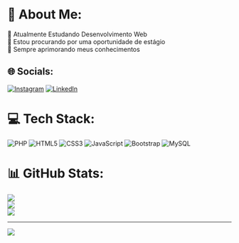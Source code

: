 # 💫 About Me:
🔭 Atualmente Estudando Desenvolvimento Web<br>🤝 Estou procurando por uma oportunidade de estágio<br>🌱 Sempre aprimorando meus conhecimentos<br>


## 🌐 Socials:
[![Instagram](https://img.shields.io/badge/Instagram-%23E4405F.svg?logo=Instagram&logoColor=white)](https://instagram.com/https://www.instagram.com/wendelldouglaas/) [![LinkedIn](https://img.shields.io/badge/LinkedIn-%230077B5.svg?logo=linkedin&logoColor=white)](https://linkedin.com/in/https://www.linkedin.com/in/wendell-douglas-silva-/) 

# 💻 Tech Stack:
![PHP](https://img.shields.io/badge/php-%23777BB4.svg?style=for-the-badge&logo=php&logoColor=white) ![HTML5](https://img.shields.io/badge/html5-%23E34F26.svg?style=for-the-badge&logo=html5&logoColor=white) ![CSS3](https://img.shields.io/badge/css3-%231572B6.svg?style=for-the-badge&logo=css3&logoColor=white) ![JavaScript](https://img.shields.io/badge/javascript-%23323330.svg?style=for-the-badge&logo=javascript&logoColor=%23F7DF1E) ![Bootstrap](https://img.shields.io/badge/bootstrap-%23563D7C.svg?style=for-the-badge&logo=bootstrap&logoColor=white) ![MySQL](https://img.shields.io/badge/mysql-%2300f.svg?style=for-the-badge&logo=mysql&logoColor=white)
# 📊 GitHub Stats:
![](https://github-readme-stats.vercel.app/api?username=Neweld&theme=radical&hide_border=false&include_all_commits=true&count_private=false)<br/>
![](https://github-readme-streak-stats.herokuapp.com/?user=Neweld&theme=radical&hide_border=false)<br/>
![](https://github-readme-stats.vercel.app/api/top-langs/?username=Neweld&theme=radical&hide_border=false&include_all_commits=true&count_private=false&layout=compact)

---
[![](https://visitcount.itsvg.in/api?id=Neweld&icon=1&color=10)](https://visitcount.itsvg.in)

<!-- Proudly created with GPRM ( https://gprm.itsvg.in ) -->